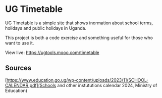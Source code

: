 # UG Timetable
UG Timetable is a simple site that shows inormation about school terms, holidays and public holidays in Uganda.

This project is both a code exercise and something useful for those who want to use it.

View live: https://ugtools.mooo.com/timetable

## Sources
[https://www.education.go.ug/wp-content/uploads/2023/11/SCHOOL-CALENDAR.pdf](Schools and other instututions calendar 2024, Ministry of Education)